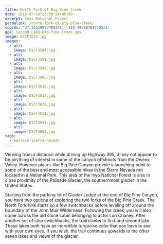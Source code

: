 ```yaml
---
title: North Fork of Big Pine Creek
date: 2015-07-19T23:58:51+00:00
excerpt: Inyo National Forest
permalink: /north-fork-of-big-pine-creek/
coords: '37.12559873488271, -118.48688704650532'
gpx: Second-Lake-Big-Pine-Creek.gpx
image: DSCF3653.jpg
images:
  - alt: 
    image: DSCF3584.jpg
  - alt: 
    image: DSCF3591.jpg
  - alt: 
    image: DSCF3594.jpg
  - alt: 
    image: DSCF3605.jpg
  - alt: 
    image: DSCF3615.jpg
  - alt: 
    image: DSCF3617.jpg
  - alt: 
    image: DSCF3620.jpg
  - alt: 
    image: DSCF3631.jpg
  - alt: 
    image: DSCF3641.jpg
  - alt: 
    image: DSCF3653.jpg
tags:
  - eastern-sierra-nevada
---
```

Viewing from a distance while driving up Highway 395, it may not appear to be anything of interest in some of the canyon offshoots from the Owens Valley. However places like Big Pine Canyon provide a launching point to some of the best and most accessible hikes in the Sierra Nevada not located in a National Park. This area of the Inyo National Forest is also in close proximity of the Palisade Glacier, the southernmost glacier in the United States.

Starting from the parking lot of Glacier Lodge at the end of Big Pine Canyon, you have two options of exploring the two forks of the Big Pine Creek. The North Fork hike starts up a few switchbacks before leveling off around the boundary of the John Muir Wilderness. Following the creek, you will also come across the old stone cabin belonging to actor Lon Chaney. After another set of step switchbacks, the trail climbs to first and second lake. These lakes both have an incredible turquoise color that you have to see with your own eyes. If you wish, the trail continues upwards to the other seven lakes and views of the glacier.



